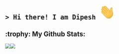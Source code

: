 <!-- Intro  -->
<h2 align="left">
        <samp>&gt; Hi there! I am Dipesh</b> <img src = "https://raw.githubusercontent.com/dipesh-rawat/dipesh-rawat/main/assets/wave.gif" width = 50px> 
        </samp>
</h2>

<!--GitHub stats -->
<h2> :trophy: My Github Stats: </h2>


<div>
<a href="https://github-readme-stats.vercel.app/api?username=dipesh-rawat&count_private=true&hide=issues,stars&show_icons=true&theme=transparent">
  <img  align="left" src="https://github-readme-stats.vercel.app/api?username=dipesh-rawat&count_private=true&hide=issues,stars&show_icons=true&theme=transparent" />
</a>
<a href="https://streak-stats.demolab.com?user=dipesh-rawat&theme=transparent&mode=weekly">
  <img align="left" src="https://streak-stats.demolab.com?user=dipesh-rawat&theme=transparent&mode=weekly" />
</a>
</div>
